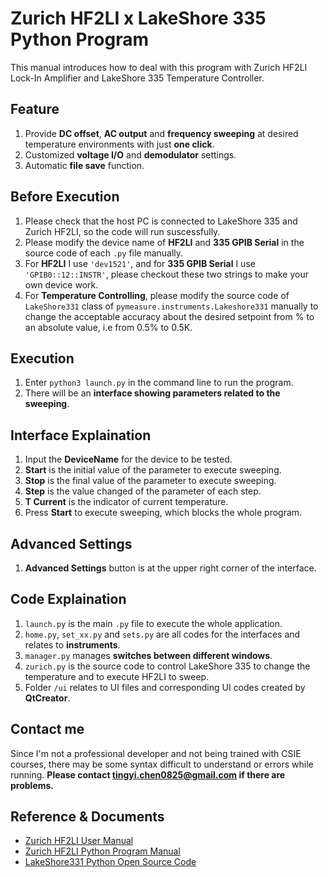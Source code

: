 # Zurich HF2LI x LakeShore 335 Python Program
This manual introduces how to deal with this program with Zurich HF2LI Lock-In Amplifier and LakeShore 335 Temperature Controller.
## Feature
1. Provide **DC offset**, **AC output** and **frequency sweeping** at desired temperature environments with just **one click**.
2. Customized **voltage I/O** and **demodulator** settings.
3. Automatic **file save** function.
## Before Execution
1. Please check that the host PC is connected to LakeShore 335 and Zurich HF2LI, so the code will run suscessfully.
2. Please modify the device name of **HF2LI** and **335 GPIB Serial** in the source code of each `.py` file manually.
3. For **HF2LI** I use `'dev1521'`, and for **335 GPIB Serial** I use `'GPIB0::12::INSTR'`, please checkout these two strings to make your own device work.
4. For **Temperature Controlling**, please modify the source code of `LakeShore331` class of `pymeasure.instruments.Lakeshore331` manually to change the acceptable accuracy about the desired setpoint from % to an absolute value, i.e from 0.5% to 0.5K.
## Execution
1. Enter `python3 launch.py` in the command line to run the program.
2. There will be an **interface showing parameters related to the sweeping**.
## Interface Explaination
1. Input the **DeviceName** for the device to be tested.
1. **Start** is the initial value of the parameter to execute sweeping.
2. **Stop** is the final value of the parameter to execute sweeping.
3. **Step** is the value changed of the parameter of each step.
4. **T Current** is the indicator of current temperature.
5. Press **Start** to execute sweeping, which blocks the whole program.
## Advanced Settings
1. **Advanced Settings** button is at the upper right corner of the interface.
## Code Explaination
1. `launch.py` is the main `.py` file to execute the whole application.
1. `home.py`, `set_xx.py` and `sets.py` are all codes for the interfaces and relates to **instruments**.
3. `manager.py` manages **switches between different windows**.
4. `zurich.py` is the source code to control LakeShore 335 to change the temperature and to execute HF2LI to sweep.
5. Folder `/ui` relates to UI files and corresponding UI codes created by **QtCreator**.
## Contact me
Since I'm not a professional developer and not being trained with CSIE courses, there may be some syntax difficult to understand or errors while running.
**Please contact tingyi.chen0825@gmail.com if there are problems.**
## Reference & Documents
- [Zurich HF2LI User Manual](https://www.zhinst.com/sites/default/files/ziHF2_UserManual_LabOne_64000.pdf)
- [Zurich HF2LI Python Program Manual](https://www.zhinst.com/sites/default/files/LabOneProgrammingManual_64000.pdf)
- [LakeShore331 Python Open Source Code](https://pymeasure.readthedocs.io/en/latest/api/instruments/lakeshore/lakeshore331.html)